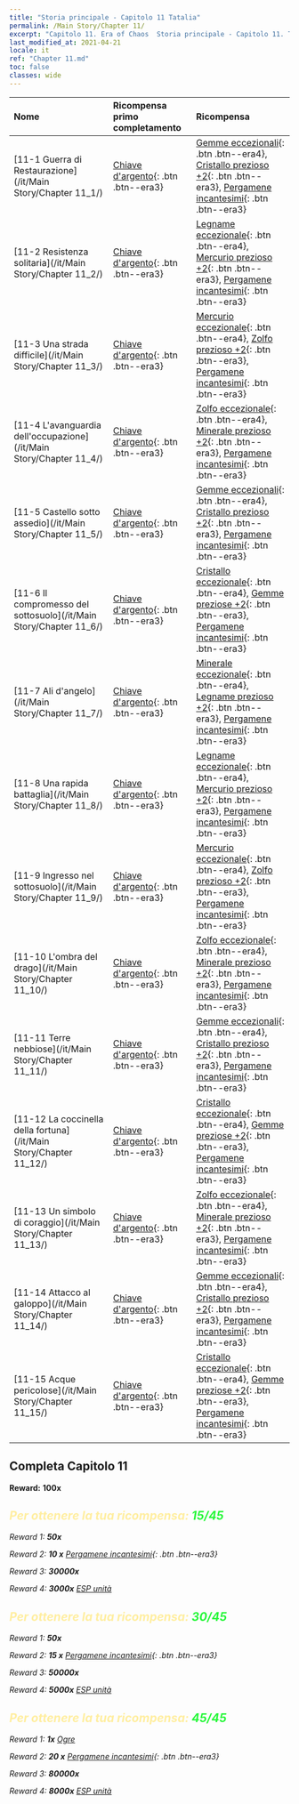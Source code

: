 ```yaml
---
title: "Storia principale - Capitolo 11 Tatalia"
permalink: /Main Story/Chapter 11/
excerpt: "Capitolo 11. Era of Chaos  Storia principale - Capitolo 11. Tatalia"
last_modified_at: 2021-04-21
locale: it
ref: "Chapter 11.md"
toc: false
classes: wide
---
```


  | Nome |  Ricompensa primo completamento | Ricompensa |
  |:------------|:------------|:------------| 
  | [11-1 Guerra di Restaurazione](/it/Main Story/Chapter 11_1/) | [Chiave d'argento](/it/Items/con_693/){: .btn .btn--era3} | [Gemme eccezionali](/it/Items/mat_37/){: .btn .btn--era4}, [Cristallo prezioso +2](/it/Items/mat_31/){: .btn .btn--era3}, [Pergamene incantesimi](/it/Items/con_694/){: .btn .btn--era3} |
  | [11-2 Resistenza solitaria](/it/Main Story/Chapter 11_2/) | [Chiave d'argento](/it/Items/con_693/){: .btn .btn--era3} | [Legname eccezionale](/it/Items/mat_34/){: .btn .btn--era4}, [Mercurio prezioso +2](/it/Items/mat_28/){: .btn .btn--era3}, [Pergamene incantesimi](/it/Items/con_694/){: .btn .btn--era3} |
  | [11-3 Una strada difficile](/it/Main Story/Chapter 11_3/) | [Chiave d'argento](/it/Items/con_693/){: .btn .btn--era3} | [Mercurio eccezionale](/it/Items/mat_35/){: .btn .btn--era4}, [Zolfo prezioso +2](/it/Items/mat_29/){: .btn .btn--era3}, [Pergamene incantesimi](/it/Items/con_694/){: .btn .btn--era3} |
  | [11-4 L'avanguardia dell'occupazione](/it/Main Story/Chapter 11_4/) | [Chiave d'argento](/it/Items/con_693/){: .btn .btn--era3} | [Zolfo eccezionale](/it/Items/mat_36/){: .btn .btn--era4}, [Minerale prezioso +2](/it/Items/mat_26/){: .btn .btn--era3}, [Pergamene incantesimi](/it/Items/con_694/){: .btn .btn--era3} |
  | [11-5 Castello sotto assedio](/it/Main Story/Chapter 11_5/) | [Chiave d'argento](/it/Items/con_693/){: .btn .btn--era3} | [Gemme eccezionali](/it/Items/mat_37/){: .btn .btn--era4}, [Cristallo prezioso +2](/it/Items/mat_31/){: .btn .btn--era3}, [Pergamene incantesimi](/it/Items/con_694/){: .btn .btn--era3} |
  | [11-6 Il compromesso del sottosuolo](/it/Main Story/Chapter 11_6/) | [Chiave d'argento](/it/Items/con_693/){: .btn .btn--era3} | [Cristallo eccezionale](/it/Items/mat_38/){: .btn .btn--era4}, [Gemme preziose +2](/it/Items/mat_30/){: .btn .btn--era3}, [Pergamene incantesimi](/it/Items/con_694/){: .btn .btn--era3} |
  | [11-7 Ali d'angelo](/it/Main Story/Chapter 11_7/) | [Chiave d'argento](/it/Items/con_693/){: .btn .btn--era3} | [Minerale eccezionale](/it/Items/mat_33/){: .btn .btn--era4}, [Legname prezioso +2](/it/Items/mat_27/){: .btn .btn--era3}, [Pergamene incantesimi](/it/Items/con_694/){: .btn .btn--era3} |
  | [11-8 Una rapida battaglia](/it/Main Story/Chapter 11_8/) | [Chiave d'argento](/it/Items/con_693/){: .btn .btn--era3} | [Legname eccezionale](/it/Items/mat_34/){: .btn .btn--era4}, [Mercurio prezioso +2](/it/Items/mat_28/){: .btn .btn--era3}, [Pergamene incantesimi](/it/Items/con_694/){: .btn .btn--era3} |
  | [11-9 Ingresso nel sottosuolo](/it/Main Story/Chapter 11_9/) | [Chiave d'argento](/it/Items/con_693/){: .btn .btn--era3} | [Mercurio eccezionale](/it/Items/mat_35/){: .btn .btn--era4}, [Zolfo prezioso +2](/it/Items/mat_29/){: .btn .btn--era3}, [Pergamene incantesimi](/it/Items/con_694/){: .btn .btn--era3} |
  | [11-10 L'ombra del drago](/it/Main Story/Chapter 11_10/) | [Chiave d'argento](/it/Items/con_693/){: .btn .btn--era3} | [Zolfo eccezionale](/it/Items/mat_36/){: .btn .btn--era4}, [Minerale prezioso +2](/it/Items/mat_26/){: .btn .btn--era3}, [Pergamene incantesimi](/it/Items/con_694/){: .btn .btn--era3} |
  | [11-11 Terre nebbiose](/it/Main Story/Chapter 11_11/) | [Chiave d'argento](/it/Items/con_693/){: .btn .btn--era3} | [Gemme eccezionali](/it/Items/mat_37/){: .btn .btn--era4}, [Cristallo prezioso +2](/it/Items/mat_31/){: .btn .btn--era3}, [Pergamene incantesimi](/it/Items/con_694/){: .btn .btn--era3} |
  | [11-12 La coccinella della fortuna](/it/Main Story/Chapter 11_12/) | [Chiave d'argento](/it/Items/con_693/){: .btn .btn--era3} | [Cristallo eccezionale](/it/Items/mat_38/){: .btn .btn--era4}, [Gemme preziose +2](/it/Items/mat_30/){: .btn .btn--era3}, [Pergamene incantesimi](/it/Items/con_694/){: .btn .btn--era3} |
  | [11-13 Un simbolo di coraggio](/it/Main Story/Chapter 11_13/) | [Chiave d'argento](/it/Items/con_693/){: .btn .btn--era3} | [Zolfo eccezionale](/it/Items/mat_36/){: .btn .btn--era4}, [Minerale prezioso +2](/it/Items/mat_26/){: .btn .btn--era3}, [Pergamene incantesimi](/it/Items/con_694/){: .btn .btn--era3} |
  | [11-14 Attacco al galoppo](/it/Main Story/Chapter 11_14/) | [Chiave d'argento](/it/Items/con_693/){: .btn .btn--era3} | [Gemme eccezionali](/it/Items/mat_37/){: .btn .btn--era4}, [Cristallo prezioso +2](/it/Items/mat_31/){: .btn .btn--era3}, [Pergamene incantesimi](/it/Items/con_694/){: .btn .btn--era3} |
  | [11-15 Acque pericolose](/it/Main Story/Chapter 11_15/) | [Chiave d'argento](/it/Items/con_693/){: .btn .btn--era3} | [Cristallo eccezionale](/it/Items/mat_38/){: .btn .btn--era4}, [Gemme preziose +2](/it/Items/mat_30/){: .btn .btn--era3}, [Pergamene incantesimi](/it/Items/con_694/){: .btn .btn--era3} |


## Completa Capitolo 11

 **Reward:**  **100x** <i class="fas fa-gem"/>



## <span style="color: #ffeea0">Per ottenere la tua ricompensa: </span><span style="color: #27f73a">15/45</span>

 Reward 1:  **50x** <i class="fas fa-gem"/>

 Reward 2: **10 x** [Pergamene incantesimi](/it/Items/con_694/){: .btn .btn--era3}

 Reward 3:  **30000x** <i class="fas fa-coins"/>

 Reward 4:  **3000x** [ESP unità](/it/Items/con_902/)



## <span style="color: #ffeea0">Per ottenere la tua ricompensa: </span><span style="color: #27f73a">30/45</span>

 Reward 1:  **50x** <i class="fas fa-gem"/>

 Reward 2: **15 x** [Pergamene incantesimi](/it/Items/con_694/){: .btn .btn--era3}

 Reward 3:  **50000x** <i class="fas fa-coins"/>

 Reward 4:  **5000x** [ESP unità](/it/Items/con_902/)



## <span style="color: #ffeea0">Per ottenere la tua ricompensa: </span><span style="color: #27f73a">45/45</span>

 Reward 1:  **1x** [Ogre](/it/units/Ogre/)

 Reward 2: **20 x** [Pergamene incantesimi](/it/Items/con_694/){: .btn .btn--era3}

 Reward 3:  **80000x** <i class="fas fa-coins"/>

 Reward 4:  **8000x** [ESP unità](/it/Items/con_902/)

